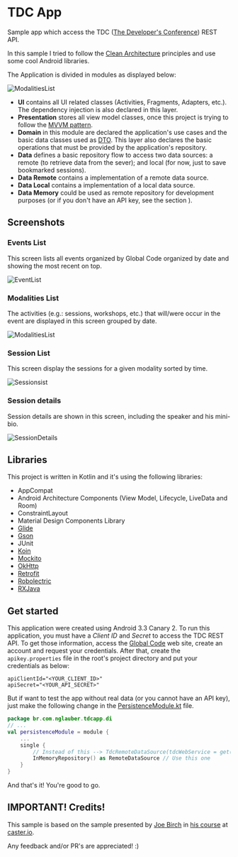 # TDC App
Sample app which access the TDC ([The Developer's Conference](http://www.thedevelopersconference.com.br/tdc/2018/saopaulo/trilhas)) REST API.

In this sample I tried to follow the [Clean Architecture](https://8thlight.com/blog/uncle-bob/2012/08/13/the-clean-architecture.html) principles
and use some cool Android libraries.

The Application is divided in modules as displayed below:

![ModalitiesList](./images/app_layers.png)

* __UI__ contains all UI related classes (Activities, Fragments, Adapters, etc.). The dependency injection is also declared in this layer.
* __Presentation__ stores all view model classes, once this project is trying to follow the [MVVM pattern](https://en.wikipedia.org/wiki/Model%E2%80%93view%E2%80%93viewmodel).
* __Domain__ in this module are declared the application's use cases and the basic data classes used as [DTO](https://en.wikipedia.org/wiki/Data_transfer_object).
This layer also declares the basic operations that must be provided by the application's repository.
* __Data__ defines a basic repository flow to access two data sources: a remote (to retrieve data from the sever); and local (for now, just to save bookmarked sessions).
* __Data Remote__ contains a implementation of a remote data source.
* __Data Local__ contains a implementation of a local data source.
* __Data Memory__ could be used as remote repository for development purposes (or if you don't have an API key, see the section ).

## Screenshots
### Events List
This screen lists all events organized by Global Code organized by date and showing the most recent on top.

![EventList](./images/events_list.png)

### Modalities List
The activities (e.g.: sessions, workshops, etc.) that will/were occur in the event are displayed in this screen grouped by date.

![ModalitiesList](./images/modalities_list.png)

### Session List
This screen display the sessions for a given modality sorted by time.

![Sessionsist](./images/sessions_list.png)

### Session details
Session details are shown in this screen, including the speaker and his mini-bio.

![SessionDetails](./images/session_details.png)

## Libraries
This project is written in Kotlin and it's using the following libraries:
* AppCompat
* Android Architecture Components (View Model, Lifecycle, LiveData and Room)
* ConstraintLayout
* Material Design Components Library
* [Glide](https://github.com/bumptech/glide)
* [Gson](https://github.com/google/gson)
* JUnit
* [Koin](https://github.com/InsertKoinIO/koin/)
* [Mockito](http://site.mockito.org/)
* [OkHttp](http://square.github.io/okhttp/)
* [Retrofit](http://square.github.io/retrofit/)
* [Robolectric](https://github.com/robolectric/robolectric)
* [RXJava](https://github.com/ReactiveX/RxJava)

## Get started
This application were created using Android 3.3 Canary 2.
To run this application, you must have a *Client ID* and *Secret* to access the TDC REST API.
To get those information, access the [Global Code](https://www.globalcode.com.br/) web site, create an account and request your credentials.
After that, create the `apikey.properties` file in the root's project directory and put your credentials as below:

```
apiClientId="<YOUR_CLIENT_ID>"
apiSecret="<YOUR_API_SECRET>"
```

But if want to test the app without real data (or you cannot have an API key), just make the following change in the [PersistenceModule.kt](./app/src/main/java/br/com/nglauber/tdcapp/di/PersistenceModule.kt) file.
```kotlin
package br.com.nglauber.tdcapp.di
// ...
val persistenceModule = module {
    ...
    single {
        // Instead of this --> TdcRemoteDataSource(tdcWebService = get()) as RemoteDataSource
        InMemoryRepository() as RemoteDataSource // Use this one
    }
}
```
And that's it! You're good to go.


## IMPORTANT! Credits!
This sample is based on the sample presented by [Joe Birch](https://joebirch.co/) in [his course](https://caster.io/courses/android-clean-architecture) at [caster.io](https://caster.io/).

Any feedback and/or PR's are appreciated! :)